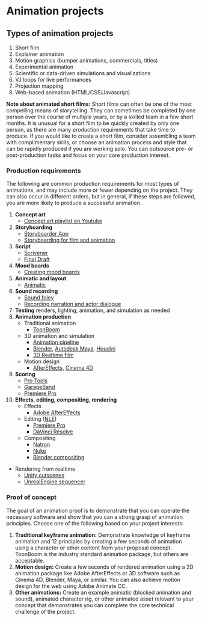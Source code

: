 # Animation projects

## Types of animation projects

1. Short film 
2. Explainer animation
3. Motion graphics \(bumper animations, commercials, titles\)
4. Experimental animation
5. Scientific or data-driven simulations and visualizations
6. VJ loops for live performances
7. Projection mapping
8. Web-based animation \(HTML/CSS/Javascript\)

**Note about animated short films:** Short films can often be one of the most compelling means of storytelling. They can sometimes be completed by one person over the course of multiple years, or by a skilled team in a few short months. It is unusual for a short film to be quickly created by only one person, as there are many production requirements that take time to produce. If you would like to create a short film, consider assembling a team with complimentary skills, or choose an animation process and style that can be rapidly produced if you are working solo. You can outsource pre- or post-production tasks and focus on your core production interest.

### Production requirements

The following are common production requirements for most types of animations, and may include more or fewer depending on the project. They can also occur in different orders, but in general, if these steps are followed, you are more likely to produce a successful animation.

1. **Concept art**
   * [Concept art playlist on Youtube](https://www.youtube.com/playlist?list=PLMgH0Xj7qSJe6XXj--j_1QyJoztbbq45Z)
2. **Storyboarding**
   * [Storyboarder App](https://wonderunit.com/storyboarder/)
   * [Storyboarding for film and animation](https://www.youtube.com/watch?v=RQsvhq28sOI)
3. **Script**
   * [Scrivener](https://www.literatureandlatte.com/scrivener/overview)
   * [Final Draft](https://www.finaldraft.com/)
4. **Mood boards**
   * [Creating mood boards](https://www.lynda.com/Design-Color-tutorials/Developing-Mood-Board/141129-2.html?org=psu.edu)
5. **Animatic and layout**
   * [Animatic](https://www.lynda.com/Animation-tutorials/Animatics-layouts/466191/511830-4.html?org=psu.edu)
6. **Sound recording**
   * [Sound foley](https://www.youtube.com/watch?v=U_tqB4IZvMk)
   * [Recording narration and actor dialogue](http://www.scarycow.com/lowbudgetaudio/)
7. **Testing** renders, lighting, animation, and simulation as needed
8. **Animation production**
   * Traditional animation
     * [ToonBoom](https://www.toonboom.com/)
   * 3D animation and simulation
     * [Animation pipeline](https://www.lynda.com/Blender-tutorials/Animation-Pipeline-Production/642458-2.html?org=psu.edu)
     * [Blender](https://www.blender.org/), [Autodesk Maya](https://www.autodesk.com/education/free-software/maya), [Houdini](https://www.sidefx.com/products/houdini-apprentice/)
     * [3D Realtime film](https://unity.com/solutions/film/real-time-filmmaking-explained)
   * Motion design
     * [AfterEffects](https://www.adobe.com/products/aftereffects.html), [Cinema 4D](https://www.maxon.net/en-us/products/cinema-4d/overview/)
9. **Scoring**
   * [Pro Tools](https://www.lynda.com/Pro-Tools-8-tutorials/film-scoring/52768-2.html?org=psu.edu)
   * [GarageBand](https://www.lynda.com/GarageBand-tutorials/GarageBand-11-Essential-Training/84529-2.html?org=psu.edu)
   * [Premiere Pro](https://www.lynda.com/Premiere-Pro-tutorials/Premiere-Pro-Guru-Audio-Workflow-Essential-Sound-Panel/758641-2.html?org=psu.edu)
10. **Effects, editing, compositing, rendering**
    * Effects
      * [Adobe AfterEffects](https://www.lynda.com/After-Effects-tutorials/After-Effects-CC-2018-VFX-Essential-Training/648933-2.html?org=psu.edu)
    * Editing \([NLE](https://en.wikipedia.org/wiki/Non-linear_editing_system)\)
      * [Premiere Pro](https://www.lynda.com/Premiere-Pro-tutorials/Premiere-Pro-Guru-Audio-Workflow-Essential-Sound-Panel/758641-2.html?org=psu.edu)
      * [DaVinci Resolve](https://www.lynda.com/DaVinci-Resolve-tutorials/Learning-DaVinci-Resolve-14/704152-2.html?org=psu.edu)
    * Compositing
      * [Natron](https://natrongithub.github.io/)
      * [Nuke](https://www.foundry.com/products/nuke)
      * [Blender compositing](https://www.youtube.com/watch?v=A0lvJXc19Kk)
   * Rendering from realtime
     * [Unity cutscenes](https://www.youtube.com/watch?v=7SsqUb9FgW8)
     * [UnrealEngine sequencer](https://www.youtube.com/watch?v=7dVHhwGBCQQ)
### Proof of concept

The goal of an animation proof is to demonstrate that you can operate the necessary software and show that you can a strong grasp of animation principles. Choose one of the following based on your project interests:

1. **Traditional keyframe animation:** Demonstrate knowledge of keyframe animation and 12 principles by creating a few seconds of animation using a character or other content from your proposal concept. ToonBoom is the industry standard animation package, but others are acceptable.
2. **Motion design:** Create a few seconds of rendered animation using a 2D animation package like Adobe AfterEffects or 3D software such as Cinema 4D, Blender, Maya, or similar. You can also achieve motion design for the web using Adobe Animate CC.
3. **Other animations:** Create an example animatic \(blocked animation and sound\), animated character rig, or other animated asset relevant to your concept that demonstrates you can complete the core technical challenge of the project.



